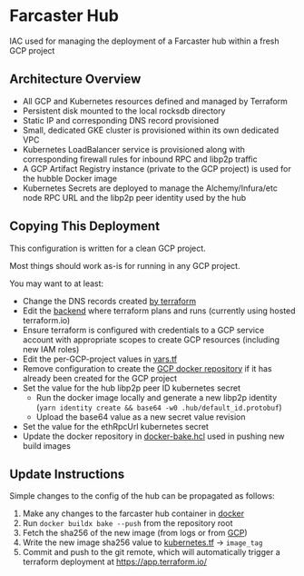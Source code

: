 # Farcaster Hub

IAC used for managing the deployment of a Farcaster hub within a fresh GCP project

## Architecture Overview

- All GCP and Kubernetes resources defined and managed by Terraform
- Persistent disk mounted to the local rocksdb directory
- Static IP and corresponding DNS record provisioned
- Small, dedicated GKE cluster is provisioned within its own dedicated VPC
- Kubernetes LoadBalancer service is provisioned along with corresponding firewall rules for inbound RPC and libp2p traffic
- A GCP Artifact Registry instance (private to the GCP project) is used for the hubble Docker image
- Kubernetes Secrets are deployed to manage the Alchemy/Infura/etc node RPC URL and the libp2p peer identity used by the hub

## Copying This Deployment

This configuration is written for a clean GCP project. 

Most things should work as-is for running in any GCP project.

You may want to at least:

- Change the DNS records created [by terraform](terraform/dns.tf)
- Edit the [backend](terraform/backend.tf) where terraform plans and runs (currently using hosted terraform.io)
- Ensure terraform is configured with credentials to a GCP service account with appropriate scopes to create GCP resources (including new IAM roles)
- Edit the per-GCP-project values in [vars.tf](terraform/vars.tf)
- Remove configuration to create the [GCP docker repository](terraform/artifact_repository.tf) if it has already been created for the GCP project
- Set the value for the hub libp2p peer ID kubernetes secret
  - Run the docker image locally and generate a new libp2p identity (`yarn identity create && base64 -w0 .hub/default_id.protobuf`)
  - Upload the base64 value as a new secret value revision
- Set the value for the ethRpcUrl kubernetes secret
- Update the docker repository in [docker-bake.hcl](docker-bake.hcl) used in pushing new build images

## Update Instructions

Simple changes to the config of the hub can be propagated as follows:

1. Make any changes to the farcaster hub container in [docker](./docker/)
1. Run `docker buildx bake --push` from the repository root
1. Fetch the sha256 of the new image (from logs or from [GCP](https://console.cloud.google.com/artifacts/docker/sc-farcaster/us-west1/docker/farcaster-hubble?project=sc-farcaster))
1. Write the new image sha256 value to [kubernetes.tf](./terraform/gke_docker_image.tf) -> `image_tag`
1. Commit and push to the git remote, which will automatically trigger a terraform deployment at https://app.terraform.io/
